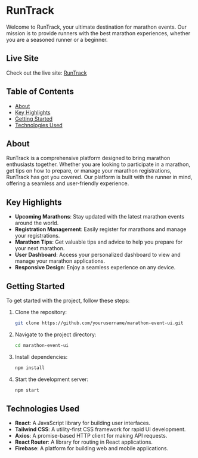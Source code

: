 # RunTrack

Welcome to RunTrack, your ultimate destination for marathon events. Our mission is to provide runners with the best marathon experiences, whether you are a seasoned runner or a beginner.

## Live Site

Check out the live site: [RunTrack](https://runtrack-marathon-event.web.app/)

## Table of Contents

-   [About](#about)
-   [Key Highlights](#key-highlights)
-   [Getting Started](#getting-started)
-   [Technologies Used](#technologies-used)

## About

RunTrack is a comprehensive platform designed to bring marathon enthusiasts together. Whether you are looking to participate in a marathon, get tips on how to prepare, or manage your marathon registrations, RunTrack has got you covered. Our platform is built with the runner in mind, offering a seamless and user-friendly experience.

## Key Highlights

-   **Upcoming Marathons**: Stay updated with the latest marathon events around the world.
-   **Registration Management**: Easily register for marathons and manage your registrations.
-   **Marathon Tips**: Get valuable tips and advice to help you prepare for your next marathon.
-   **User Dashboard**: Access your personalized dashboard to view and manage your marathon applications.
-   **Responsive Design**: Enjoy a seamless experience on any device.

## Getting Started

To get started with the project, follow these steps:

1. Clone the repository:
    ```sh
    git clone https://github.com/yourusername/marathon-event-ui.git
    ```
2. Navigate to the project directory:
    ```sh
    cd marathon-event-ui
    ```
3. Install dependencies:
    ```sh
    npm install
    ```
4. Start the development server:
    ```sh
    npm start
    ```

## Technologies Used

-   **React**: A JavaScript library for building user interfaces.
-   **Tailwind CSS**: A utility-first CSS framework for rapid UI development.
-   **Axios**: A promise-based HTTP client for making API requests.
-   **React Router**: A library for routing in React applications.
-   **Firebase**: A platform for building web and mobile applications.
